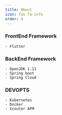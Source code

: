 ```yaml
---
title: About
icon: fas fa-info
order: 4
---
```


### FrontEnd Framework
```
- Flutter
```

### BackEnd Framework
```
- OpenJDK 1.11
- Spring boot
- Spring Cloud
```

### DEVOPTS
```
- Kubernetes
- Docker
- Scouter APM
```
